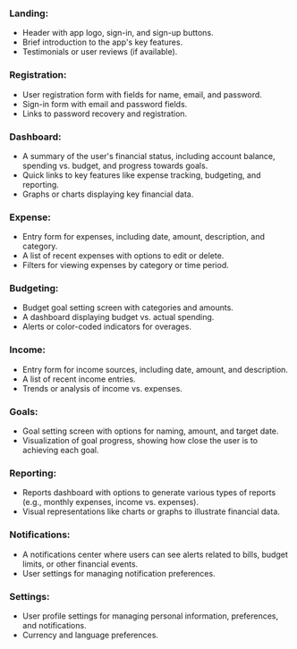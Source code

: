 ### Landing:
- Header with app logo, sign-in, and sign-up buttons.
- Brief introduction to the app's key features.
- Testimonials or user reviews (if available).

### Registration:
- User registration form with fields for name, email, and password.
- Sign-in form with email and password fields.
- Links to password recovery and registration.

### Dashboard:
- A summary of the user's financial status, including account balance, spending vs. budget, and progress towards goals.
- Quick links to key features like expense tracking, budgeting, and reporting.
- Graphs or charts displaying key financial data.

### Expense:
- Entry form for expenses, including date, amount, description, and category.
- A list of recent expenses with options to edit or delete.
- Filters for viewing expenses by category or time period.

### Budgeting:
- Budget goal setting screen with categories and amounts.
- A dashboard displaying budget vs. actual spending.
- Alerts or color-coded indicators for overages.

### Income:
- Entry form for income sources, including date, amount, and description.
- A list of recent income entries.
- Trends or analysis of income vs. expenses.

### Goals:
- Goal setting screen with options for naming, amount, and target date.
- Visualization of goal progress, showing how close the user is to achieving each goal.

### Reporting:
- Reports dashboard with options to generate various types of reports (e.g., monthly expenses, income vs. expenses).
- Visual representations like charts or graphs to illustrate financial data.

### Notifications:
- A notifications center where users can see alerts related to bills, budget limits, or other financial events.
- User settings for managing notification preferences.

### Settings:
- User profile settings for managing personal information, preferences, and notifications.
- Currency and language preferences.
